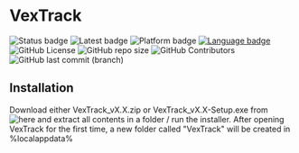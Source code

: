 # VexTrack

![Status badge](https://img.shields.io/badge/Status-Stable-green?style=for-the-badge "Development Status")
![Latest badge](https://img.shields.io/badge/Latest%20Version-v1.86-9cf?style=for-the-badge "Latest Version")
![Platform badge](https://img.shields.io/badge/Platform-Windows%2010/11-informational?logo=windows&style=for-the-badge "Platform")
[![Language badge](https://img.shields.io/badge/Language-C%23_.NET_6.0-blueviolet?logo=visual-studio&logoColor=ffffff&style=for-the-badge)](https://dotnet.microsoft.com/download/dotnet/6.0 "Language") 
![GitHub License](https://img.shields.io/github/license/BitTim/VexTrack?logo=github&style=for-the-badge "License")
![GitHub repo size](https://img.shields.io/github/repo-size/BitTim/VexTrack?logo=github&style=for-the-badge)
![GitHub Contributors](https://img.shields.io/github/contributors/BitTim/VexTrack?logo=github&style=for-the-badge "Contributors")
![GitHub last commit (branch)](https://img.shields.io/github/last-commit/BitTim/VexTrack?logo=github&style=for-the-badge "Last commit")

## Installation
Download either VexTrack_vX.X.zip or VexTrack_vX.X-Setup.exe from ![here](https://github.com/BitTim/VexTrack/releases) and extract all contents in a folder / run the installer. After opening VexTrack for the first time, a new folder called "VexTrack" will be created in %localappdata%
